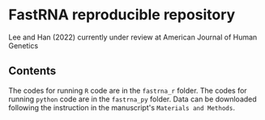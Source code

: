 # FastRNA reproducible repository
Lee and Han (2022) currently under review at American Journal of Human Genetics

## Contents

The codes for running `R` code are in the `fastrna_r` folder.
The codes for running `python` code are in the `fastrna_py` folder.
Data can be downloaded following the instruction in the manuscript's `Materials and Methods`.






